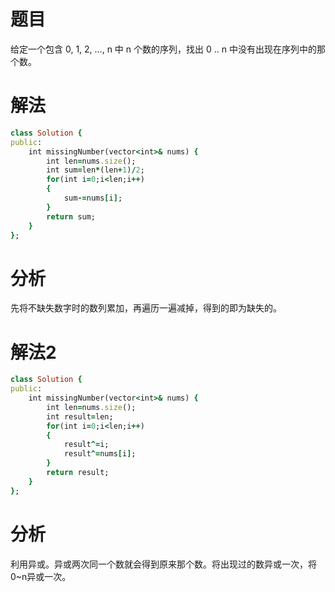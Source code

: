 # 题目

给定一个包含 0, 1, 2, ..., n 中 n 个数的序列，找出 0 .. n 中没有出现在序列中的那个数。
# 解法
```ruby
class Solution {
public:
    int missingNumber(vector<int>& nums) {
        int len=nums.size();
        int sum=len*(len+1)/2;
        for(int i=0;i<len;i++)
        {
            sum-=nums[i];
        }
        return sum;
    }
};
```
# 分析
先将不缺失数字时的数列累加，再遍历一遍减掉，得到的即为缺失的。
# 解法2
```ruby
class Solution {
public:
    int missingNumber(vector<int>& nums) {
        int len=nums.size();
        int result=len;
        for(int i=0;i<len;i++)
        {
            result^=i;
            result^=nums[i];
        }
        return result;
    }
};
```
# 分析
利用异或。异或两次同一个数就会得到原来那个数。将出现过的数异或一次，将0~n异或一次。
